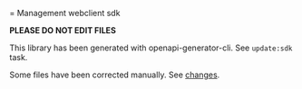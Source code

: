 = Management webclient sdk

**PLEASE DO NOT EDIT FILES**

This library has been generated with openapi-generator-cli. See `update:sdk` task.

Some files have been corrected manually. See [changes](https://github.com/gravitee-io/gravitee-api-management/pull/1639/commits/b8d7056c4c53da2397680575b08bba562ac7ba7f).
